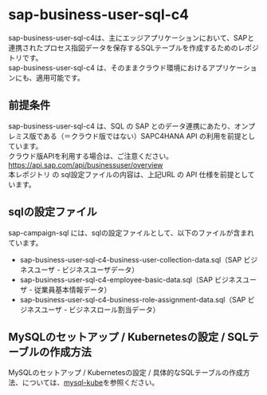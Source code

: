 # sap-business-user-sql-c4

sap-business-user-sql-c4は、主にエッジアプリケーションにおいて、SAPと連携されたプロセス指図データを保存するSQLテーブルを作成するためのレポジトリです。  
sap-business-user-sql-c4 は、そのままクラウド環境におけるアプリケーションにも、適用可能です。  

## 前提条件  
sap-business-user-sql-c4 は、SQL の SAP とのデータ連携にあたり、オンプレミス版である（＝クラウド版ではない）SAPC4HANA API の利用を前提としています。  
クラウド版APIを利用する場合は、ご注意ください。  
https://api.sap.com/api/businessuser/overview  
本レポジトリ の sql設定ファイルの内容は、上記URL の API 仕様を前提としています。  

## sqlの設定ファイル

sap-campaign-sql には、sqlの設定ファイルとして、以下のファイルが含まれています。  

* sap-business-user-sql-c4-business-user-collection-data.sql（SAP ビジネスユーザ - ビジネスユーザデータ）  
* sap-business-user-sql-c4-employee-basic-data.sql（SAP ビジネスユーザ - 従業員基本情報データ） 
* sap-business-user-sql-c4-business-role-assignment-data.sql（SAP ビジネスユーザ - ビジネスロール割当データ）  

## MySQLのセットアップ / Kubernetesの設定 / SQLテーブルの作成方法  

MySQLのセットアップ / Kubernetesの設定 / 具体的なSQLテーブルの作成方法、については、[mysql-kube](https://github.com/latonaio/mysql-kube)を参照ください。  